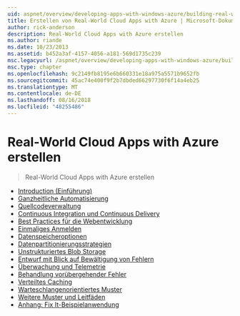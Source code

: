 ```yaml
---
uid: aspnet/overview/developing-apps-with-windows-azure/building-real-world-cloud-apps-with-windows-azure/index
title: Erstellen von Real-World Cloud Apps with Azure | Microsoft-Dokumentation
author: rick-anderson
description: Real-World Cloud Apps with Azure erstellen
ms.author: riande
ms.date: 10/23/2013
ms.assetid: b452a3af-4157-4056-a181-569d1735c239
msc.legacyurl: /aspnet/overview/developing-apps-with-windows-azure/building-real-world-cloud-apps-with-windows-azure
msc.type: chapter
ms.openlocfilehash: 9c2149fb8195e6b660331e18a975a5571b9652fb
ms.sourcegitcommit: 45ac74e400f9f2b7dbded66297730f6f14a4eb25
ms.translationtype: MT
ms.contentlocale: de-DE
ms.lasthandoff: 08/16/2018
ms.locfileid: "48255486"
---
```

<a name="building-real-world-cloud-apps-with-azure"></a>Real-World Cloud Apps with Azure erstellen
====================
> Real-World Cloud Apps with Azure erstellen


- [Introduction (Einführung)](introduction.md)
- [Ganzheitliche Automatisierung](automate-everything.md)
- [Quellcodeverwaltung](source-control.md)
- [Continuous Integration und Continuous Delivery](continuous-integration-and-continuous-delivery.md)
- [Best Practices für die Webentwicklung](web-development-best-practices.md)
- [Einmaliges Anmelden](single-sign-on.md)
- [Datenspeicheroptionen](data-storage-options.md)
- [Datenpartitionierungsstrategien](data-partitioning-strategies.md)
- [Unstrukturiertes Blob Storage](unstructured-blob-storage.md)
- [Entwurf mit Blick auf Bewältigung von Fehlern](design-to-survive-failures.md)
- [Überwachung und Telemetrie](monitoring-and-telemetry.md)
- [Behandlung vorübergehender Fehler](transient-fault-handling.md)
- [Verteiltes Caching](distributed-caching.md)
- [Warteschlangenorientiertes Muster](queue-centric-work-pattern.md)
- [Weitere Muster und Leitfäden](more-patterns-and-guidance.md)
- [Anhang: Fix It-Beispielanwendung](the-fix-it-sample-application.md)
